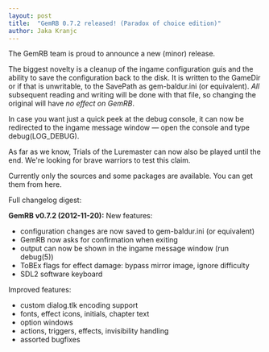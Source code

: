 ```yaml
---
layout: post
title:  "GemRB 0.7.2 released! (Paradox of choice edition)"
author: Jaka Kranjc
---
```


The GemRB team is proud to announce a new (minor) release.

The biggest novelty is a cleanup of the ingame configuration guis and the ability to save the
configuration back to the disk. It is written to the GameDir or if that is unwritable, to the
SavePath as gem-baldur.ini (or equivalent). *All* subsequent reading and writing will be done
with that file, so changing the original will have *no effect on GemRB*.

In case you want just a quick peek at the debug console, it can now be redirected to the
ingame message window — open the console and type debug(LOG_DEBUG).

As far as we know, Trials of the Luremaster can now also be played until the end. We're
looking for brave warriors to test this claim.

Currently only the sources and some packages are available. You can get them from here.

Full changelog digest:

**GemRB v0.7.2 (2012-11-20):**
New features:
- configuration changes are now saved to gem-baldur.ini (or equivalent)
- GemRB now asks for confirmation when exiting
- output can now be shown in the ingame message window (run debug(5))
- ToBEx flags for effect damage: bypass mirror image, ignore difficulty
- SDL2 software keyboard

Improved features:
- custom dialog.tlk encoding support
- fonts, effect icons, initials, chapter text
- option windows
- actions, triggers, effects, invisibility handling
- assorted bugfixes
